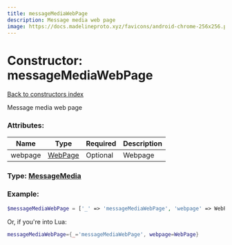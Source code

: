 ```yaml
---
title: messageMediaWebPage
description: Message media web page
image: https://docs.madelineproto.xyz/favicons/android-chrome-256x256.png
---
```

# Constructor: messageMediaWebPage  
[Back to constructors index](index.md)



Message media web page

### Attributes:

| Name     |    Type       | Required | Description |
|----------|---------------|----------|-------------|
|webpage|[WebPage](../types/WebPage.md) | Optional|Webpage|



### Type: [MessageMedia](../types/MessageMedia.md)


### Example:

```php
$messageMediaWebPage = ['_' => 'messageMediaWebPage', 'webpage' => WebPage];
```  


Or, if you're into Lua:

```lua
messageMediaWebPage={_='messageMediaWebPage', webpage=WebPage}

```


